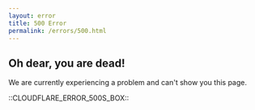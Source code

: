 ```yaml
---
layout: error
title: 500 Error
permalink: /errors/500.html
---
```


## Oh dear, you are dead!

We are currently experiencing a problem and can't show you this page.

::CLOUDFLARE_ERROR_500S_BOX::